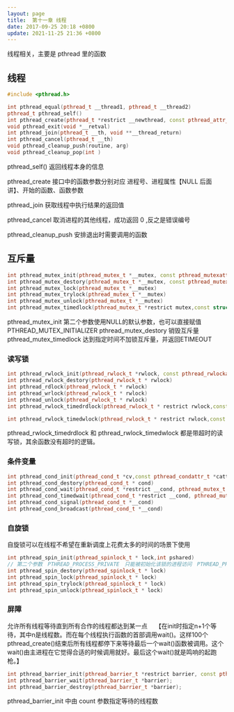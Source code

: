```yaml
---
layout: page
title:  第十一章 线程
date: 2017-09-25 20:18 +0800
update: 2021-11-25 21:36 +0800
---
```


线程相关，主要是 pthread 里的函数

## 线程

```cpp
#include <pthread.h>

int pthread_equal(pthread_t __thread1, pthread_t __thread2)
pthread_t pthread_self() 
int pthread_create(pthread_t *restrict __newthread, const pthread_attr_t *restrict __attr, void *(*__start_routine)(void *), void *restrict __arg) 
void pthread_exit(void *__retval)
int pthread_join(pthread_t __th, void **__thread_return)
int pthread_cancel(pthread_t __th)
void pthread_cleanup_push(routine, arg)
void pthread_cleanup_pop(int )
```

pthread_self() 返回线程本身的信息

pthread_create 接口中的函数参数分别对应 进程号、进程属性【NULL 后面讲】、开始的函数、函数参数

pthread_join 获取线程中执行结果的返回值

pthread_cancel 取消进程的其他线程，成功返回 0 ,反之是错误编号

pthread_cleanup_push 安排退出时需要调用的函数

## 互斥量

```cpp
int pthread_mutex_init(pthread_mutex_t *__mutex, const pthread_mutexattr_t *__mutexattr)
int pthread_mutex_destory(pthread_mutex_t *__mutex, const pthread_mutexattr_t *__mutexattr)
int pthread_mutex_lock(pthread_mutex_t *__mutex)
int pthread_mutex_trylock(pthread_mutex_t *__mutex)
int pthread_mutex_unlock(pthread_mutex_t *__mutex)
int pthread_mutex_timedlock(pthread_mutex_t *restrict mutex,const struct timespec *restrict tsptr);
```

pthread_mutex_init 第二个参数使用NULL的默认参数，也可以直接赋值　PTHREAD_MUTEX_INITIALIZER
pthread_mutex_destory 销毁互斥量
pthread_mutex_timedlock 达到指定时间不加锁互斥量，并返回ETIMEOUT

### 读写锁

```cpp
int pthread_rwlock_init(pthread_rwlock_t *rwlock, const pthread_rwlockattr_t *attr); //读写锁
int pthread_rwlock_destory(pthread_rwlock_t * rwlock)
int pthread_rdlock(pthread_rwlock_t * rwlock)
int pthread_wrlock(pthread_rwlock_t * rwlock)
int pthread_unlock(pthread_rwlock_t * rwlock)
int pthread_rwlock_timedrdlock(pthread_rwlock_t * restrict rwlock,const struct timespec * restrict tsptr)

int pthread_rwlock_timedwlock(pthread_rwlock_t * restrict rwlock,const struct timespec * restrict tsptr)
```

pthread_rwlock_timedrdlock 和 pthread_rwlock_timedwlock 都是带超时的读写锁，其余函数没有超时的逻辑。

### 条件变量

```cpp
int pthread_cond_init(pthread_cond_t *cv,const pthread_condattr_t *cattr);
int pthread_cond_destory(pthread_cond_t * cond)
int pthread_cond_wait(pthread_cond_t *restrict __cond, pthread_mutex_t *restrict __mutex)
int pthread_cond_timedwait(pthread_cond_t *restrict __cond, pthread_mutex_t *restrict __mutex, const struct timespec *restrict __abstime)
int pthread_cond_signal(pthread_cond_t *__cond)
int pthread_cond_broadcast(pthread_cond_t *__cond)
```

### 自旋锁

自旋锁可以在线程不希望在重新调度上花费太多的时间的场景下使用
```cpp
int pthread_spin_init(pthread_spinlock_t * lock,int pshared)
// 第二个参数　PTHREAD_PROCESS_PRIVATE　只能被初始化该锁的进程访问　PTHREAD_PROCESS_SHARED　用于同步该进程和其他进程中的线程
int pthread_spin_destory(pthread_spinlock_t * lock)
int pthread_spin_lock(pthread_spinlock_t * lock)
int pthread_spin_trylock(pthread_spinlock_t * lock)
int pthread_spin_unlock(pthread_spinlock_t * lock)
```

### 屏障　

允许所有线程等待直到所有合作的线程都达到某一点　
【在init时指定n+1个等待，其中n是线程数。而在每个线程执行函数的首部调用wait()。这样100个pthread_create()结束后所有线程都停下来等待最后一个wait()函数被调用。这个wait()由主进程在它觉得合适的时候调用就好。最后这个wait()就是鸣响的起跑枪。】

```cpp
int pthread_barrier_init(pthread_barrier_t *restrict barrier, const pthread_barrierattr_t *restrict attr, unsigned count);
int pthread_barrier_wait(pthread_barrier_t *barrier);
int pthread_barrier_destroy(pthread_barrier_t *barrier);
```

pthread_barrier_init 中由 count 参数指定等待的线程数